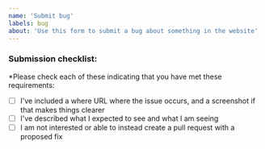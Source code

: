 ```yaml
---
name: 'Submit bug'
labels: bug
about: 'Use this form to submit a bug about something in the website'
---
```

### Submission checklist:

*Please check each of these indicating that you have met these requirements:

* [ ] I've included a where URL where the issue occurs, and a screenshot if that makes things clearer
* [ ] I've described what I expected to see and what I am seeing
* [ ] I am not interested or able to instead create a pull request with a proposed fix
